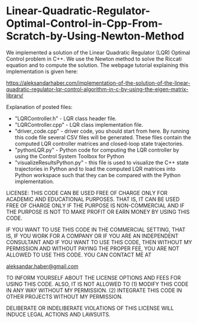 # Linear-Quadratic-Regulator-Optimal-Control-in-Cpp-From-Scratch-by-Using-Newton-Method

We implemented a solution of the Linear Quadratic Regulator (LQR) Optimal Control problem in C++. We use the Newton method to solve the Riccati equation and to compute the solution. The webpage tutorial explaining this implementation is given here:

https://aleksandarhaber.com/implementation-of-the-solution-of-the-linear-quadratic-regulator-lqr-control-algorithm-in-c-by-using-the-eigen-matrix-library/

Explanation of posted files:

- "LQRController.h"  - LQR class header file.
- "LQRController.cpp" - LQR class implementation file.
- "driver_code.cpp"  - driver code, you should start from here. By running this code file several CSV files will be generated. These files contain the computed LQR controller matrices and closed-loop state trajectories.
- "pythonLQR.py"  - Python code for computing the LQR controller by using the Control System Toolbox for Python
- "visualizeResultsPython.py" - this file is used to visualize the C++ state trajectories in Python and to load the computed LQR matrices into Python workspace such that they can be compared with the Python implementation.

LICENSE: THIS CODE CAN BE USED FREE OF CHARGE ONLY FOR ACADEMIC AND EDUCATIONAL PURPOSES. THAT IS, IT CAN BE USED FREE OF CHARGE ONLY IF THE PURPOSE IS NON-COMMERCIAL AND IF THE PURPOSE IS NOT TO MAKE PROFIT OR EARN MONEY BY USING THIS CODE.

IF YOU WANT TO USE THIS CODE IN THE COMMERCIAL SETTING, THAT IS, IF YOU WORK FOR A COMPANY OR IF YOU ARE AN INDEPENDENT
CONSULTANT AND IF YOU WANT TO USE THIS CODE, THEN WITHOUT MY PERMISSION AND WITHOUT PAYING THE PROPER FEE, YOU ARE NOT ALLOWED TO USE THIS CODE. YOU CAN CONTACT ME AT

aleksandar.haber@gmail.com

TO INFORM YOURSELF ABOUT THE LICENSE OPTIONS AND FEES FOR USING THIS CODE.
ALSO, IT IS NOT ALLOWED TO 
(1) MODIFY THIS CODE IN ANY WAY WITHOUT MY PERMISSION.
(2) INTEGRATE THIS CODE IN OTHER PROJECTS WITHOUT MY PERMISSION.

 DELIBERATE OR INDELIBERATE VIOLATIONS OF THIS LICENSE WILL INDUCE LEGAL ACTIONS AND LAWSUITS. 
